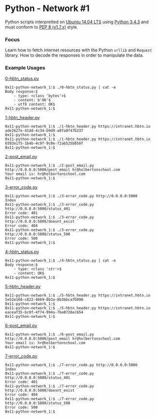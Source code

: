 # Python - Network #1

Python scripts interpretted on [Ubuntu 14.04 LTS](http://releases.ubuntu.com/14.04/) using [Python 3.4.3](https://www.python.org/downloads/release/python-343/) and must conform to [PEP 8 (v1.7.x)](https://pep8.readthedocs.io/en/release-1.7.x/intro.html) style.

### Focus
Learn how to fetch internet resources with the Python `urllib` and `Request` library. How to decode the responses in order to manipulate the data.

### Example Usages

[0-hbtn_status.py](0-hbtn_status.py)
```
0x11-python-network_1:$ ./0-hbtn_status.py | cat -e
Body response:$
    - type: <class 'bytes'>$
    - content: b'OK'$
    - utf8 content: OK$
0x11-python-network_1:$ 
```
[1-hbtn_header.py](1-hbtn_header.py)
```
0x11-python-network_1:$ ./1-hbtn_header.py https://intranet.hbtn.io
ade2627e-41dd-4c34-b9d9-a0fa0f47b237
0x11-python-network_1:$ 
0x11-python-network_1:$ ./1-hbtn_header.py https://intranet.hbtn.io
6593e1f5-1b4b-4c9f-9c0e-72ab525b850f
0x11-python-network_1:$ 
```
[2-post_email.py](2-post_email.py)
```
0x11-python-network_1:$ ./2-post_email.py http://0.0.0.0:5000/post_email hr@holbertonschool.com
Your email is: hr@holbertonschool.com
0x11-python-network_1:$
```
[3-error_code.py](3-error_code.py)
```
0x11-python-network_1:$ ./3-error_code.py http://0.0.0.0:5000
Index
0x11-python-network_1:$ ./3-error_code.py http://0.0.0.0:5000/status_401
Error code: 401
0x11-python-network_1:$ ./3-error_code.py http://0.0.0.0:5000/doesnt_exist
Error code: 404
0x11-python-network_1:$ ./3-error_code.py http://0.0.0.0:5000/status_500
Error code: 500
0x11-python-network_1:$ 
```
[4-hbtn_status.py](4-hbtn_status.py)
```
0x11-python-network_1:$ ./4-hbtn_status.py | cat -e
Body response:$
    - type: <class 'str'>$
    - content: OK$
0x11-python-network_1:$ 
```
[5-hbtn_header.py](5-hbtn_header.py)
```
0x11-python-network_1:$ ./5-hbtn_header.py https://intranet.hbtn.io
5e52e160-c822-4669-8b3a-8b3bbca7b090
0x11-python-network_1:$ 
0x11-python-network_1:$ ./5-hbtn_header.py https://intranet.hbtn.io
eaceaf35-bc0f-4f74-994a-7be0728ec654
0x11-python-network_1:$ 
```
[6-post_email.py](6-post_email.py)
```
0x11-python-network_1:$ ./6-post_email.py http://0.0.0.0:5000/post_email hr@holbertonschool.com
Your email is: hr@holbertonschool.com
0x11-python-network_1:$ 
```
[7-error_code.py](7-error_code.py)
```
0x11-python-network_1:$ ./7-error_code.py http://0.0.0.0:5000
Index
0x11-python-network_1:$ ./7-error_code.py http://0.0.0.0:5000/status_401
Error code: 401
0x11-python-network_1:$ ./7-error_code.py http://0.0.0.0:5000/doesnt_exist
Error code: 404
0x11-python-network_1:$ ./7-error_code.py http://0.0.0.0:5000/status_500
Error code: 500
0x11-python-network_1:$ 
```
